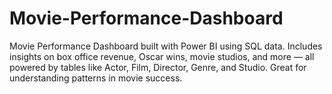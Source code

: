 # Movie-Performance-Dashboard
Movie Performance Dashboard built with Power BI using SQL data. Includes insights on box office revenue, Oscar wins, movie studios, and more — all powered by tables like Actor, Film, Director, Genre, and Studio. Great for understanding patterns in movie success.

